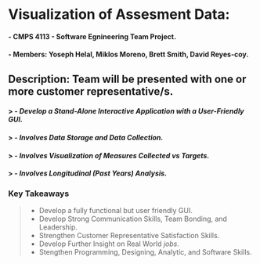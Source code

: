 #  **Visualization of Assesment Data:**

#### - CMPS 4113 - Software Egnineering Team Project.
#### - Members: Yoseph Helal, Miklos Moreno, Brett Smith, David Reyes-coy.

## Description: Team will be presented with one or more customer representative/s.
#### > - *Develop a Stand-Alone Interactive Application with a User-Friendly GUI.*
#### > - *Involves Data Storage and Data Collection.*
#### > - *Involves Visualization of Measures Collected vs Targets.*
#### > - *Involves Longitudinal (Past Years) Analysis.*

### **Key Takeaways**
> - Develop a fully functional but user friendly GUI.
> - Develop Strong Communication Skills, Team Bonding, and Leadership.
> - Strengthen Customer Representative Satisfaction Skills.
> - Develop Further Insight on Real World *jobs*.
> - Stengthen Programming, Designing, Analytic, and Software Skills.

